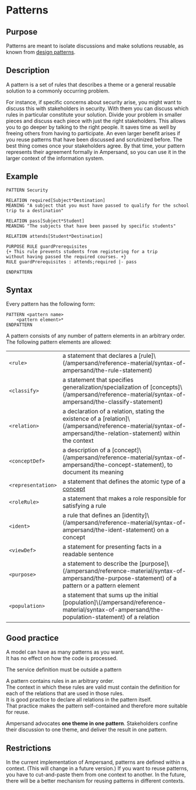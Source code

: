 # Patterns

## Purpose

Patterns are meant to isolate discussions and make solutions reusable, as known from [design patterns](http://en.wikipedia.org/wiki/Design\_pattern).

## Description

A pattern is a set of rules that describes a theme or a general reusable solution to a commonly occurring problem.

For instance, if specific concerns about security arise, you might want to discuss this with stakeholders in security. With them you can discuss which rules in particular constitute your solution. Divide your problem in smaller pieces and discuss each piece with just the right stakeholders. This allows you to go deeper by talking to the right people. It saves time as well by freeing others from having to participate. An even larger benefit arises if you reuse patterns that have been discussed and scrutinized before. The best thing comes once your stakeholders agree. By that time, your pattern represents their agreement formally in Ampersand, so you can use it in the larger context of the information system.

## Example

```
PATTERN Security 

RELATION required[Subject*Destination]
MEANING "A subject that you must have passed to qualify for the school trip to a destination"

RELATION pass[Subject*Student]
MEANING "The subjects that have been passed by specific students"

RELATION attends[Student*Destination]

PURPOSE RULE guardPrerequisites
{+ This rule prevents students from registering for a trip
without having passed the required courses. +}
RULE guardPrerequisites : attends;required |- pass

ENDPATTERN
```

## Syntax

Every pattern has the following form:

```
PATTERN <pattern name>
    <pattern element>*
ENDPATTERN
```

A pattern consists of any number of pattern elements in an arbitrary order. The following pattern elements are allowed:

|                    |                                                                                                          |
| ------------------ | -------------------------------------------------------------------------------------------------------- |
| `<rule>`           | a statement that declares a [rule]\\(/ampersand/reference-material/syntax-of-ampersand/the-rule-statement\)                                                |
| `<classify>`       | a statement that specifies generalization/specialization of [concepts]\\(/ampersand/reference-material/syntax-of-ampersand/the-classify-statement\)        |
| `<relation>`       | a declaration of a relation, stating the existence of a [relation]\\(/ampersand/reference-material/syntax-of-ampersand/the-relation-statement\) within the context      |
| `<conceptDef>`     | a description of a [concept]\\(/ampersand/reference-material/syntax-of-ampersand/the-concept-statement\), to document its meaning                          |
| `<representation>` | a statement that defines the atomic type of a [concept](../tutorial-rap3/conceptual-model-enrollment.md) |
| `<roleRule>`       | a statement that makes a role responsible for satisfying a rule                                          |
| `<ident>`          | a rule that defines an [identity]\\(/ampersand/reference-material/syntax-of-ampersand/the-ident-statement\) on a concept                                   |
| `<viewDef>`        | a statement for presenting facts in a readable sentence                                                  |
| `<purpose>`        | a statement to describe the [purpose]\\(/ampersand/reference-material/syntax-of-ampersand/the-purpose-statement\) of a pattern or a pattern element        |
| `<population>`     | a statement that sums up the initial [population]\\(/ampersand/reference-material/syntax-of-ampersand/the-population-statement\) of a relation             |

## Good practice

A model can have as many patterns as you want.\
It has no effect on how the code is processed.

The service definition must be outside a pattern

A pattern contains rules in an arbitrary order.\
The context in which these rules are valid must contain the definition for each of the relations that are used in those rules.\
It is good practice to declare all relations in the pattern itself.\
That practice makes the pattern self-contained and therefore more suitable for reuse.

Ampersand advocates **one theme in one pattern**. Stakeholders confine their discussion to one theme, and deliver the result in one pattern.

## Restrictions

In the current implementation of Ampersand, patterns are defined within a context. (This will change in a future version.) If you want to reuse patterns, you have to cut-and-paste them from one context to another. In the future, there will be a better mechanism for reusing patterns in different contexts.
